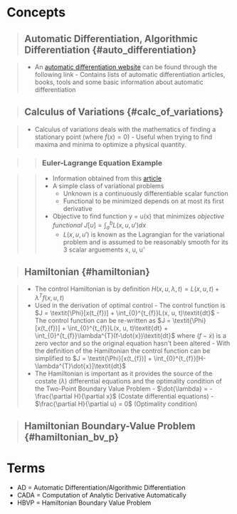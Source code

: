 # Concepts

> ## Automatic Differentiation, Algorithmic Differentiation {#auto_differentiation}

> - An <a href="http://www.autodiff.org/" target="_blank">automatic
    differentiation website</a> can be found through the following link
>       - Contains lists of automatic differentiation articles, books, tools
          and some basic information about automatic differentiation

> ## Calculus of Variations {#calc_of_variations}

> - Calculus of variations deals with the mathematics of finding a stationary
    point (where $\dot{f}(x) = 0$)
>       - Useful when trying to find maxima and minima to optimize a physical
          quantity.

>> ### Euler-Lagrange Equation Example

>> - Information obtained from this
     <a href="http://www.math.umn.edu/~olver/ln_/cv.pdf"
     target="_blank">article</a>
>> - A simple class of variational problems
>>      - Unknown is a continuously differentiable scalar function
>>      - Functional to be minimized depends on at most its first derivative
>> - Objective to find function y = u(x) that minimizes _objective functional_
     $J[u] = \int^{b}_{a} L(x,u,u')dx$
>>      - $L(x,u,u')$ is known as the Lagrangian for the variational problem
          and is assumed to be reasonably smooth for its 3 scalar arguements x,
          u, u'

> ## Hamiltonian {#hamiltonian}

> - The control Hamiltonian is by definition $H(x, u, \lambda, t) = L(x, u, t)
    + \lambda^{T}f(x, u, t)$
> - Used in the derivation of optimal control
>       - The control function is $J = \textit{\Phi}[x(t_{f})] +
          \int_{0}^{t_{f}}L(x, u, t)\textit{dt}$
>       - The control function can be re-written as $J =
          \textit{\Phi}[x(t_{f})] + \int_{0}^{t_{f}}L(x, u, t)\textit{dt} +
          \int_{0}^{t_{f}}\lambda^{T}(f-\dot{x})\textit{dt}$ where
          $(f-\dot{x})$ is a zero vector and so the original equation hasn't
          been altered
>       - With the definition of the Hamiltonian the control function can be
          simplified to $J = \textit{\Phi}[x(t_{f})] +
          \int_{0}^{t_{f}}[H-\lambda^{T}\dot{x}]\textit{dt}$
> - The Hamiltonian is important as it provides the source of the costate
    ($\lambda$) differential equations and the optimality condition of the
    Two-Point Boundary Value Problem
>       - $\dot{\lambda} = -\frac{\partial H}{\partial x}$    (Costate
          differential equations)
>       - $\frac{\partial H}{\partial u} = 0$    (Optimality condition)


> ## Hamiltonian Boundary-Value Problem {#hamiltonian_bv_p}

# Terms

- AD = Automatic Differentiation/Algorithmic Differentiation
- CADA = Computation of Analytic Derivative Automatically
- HBVP = Hamiltonian Boundary Value Problem

